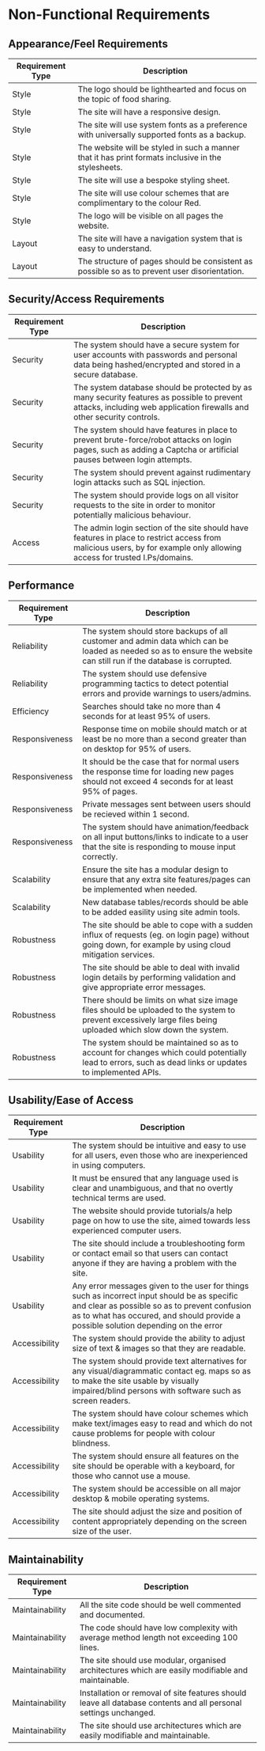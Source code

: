 # Non-Functional Requirements

## Appearance/Feel Requirements

| Requirement Type | Description |
|------------------|-------------|
|Style|The logo should be lighthearted and focus on the topic of food sharing.|
|Style|The site will have a responsive design.|
|Style|The site will use system fonts as a preference with universally supported fonts as a backup.|
|Style|The website will be styled in such a manner that it has print formats inclusive in the stylesheets.|
|Style|The site will use a bespoke styling sheet.|
|Style|The site will use colour schemes that are complimentary to the colour Red.|
|Style|The logo will be visible on all pages the website.|
|Layout|The site will have a navigation system that is easy to understand.|
|Layout|The structure of pages should be consistent as possible so as to prevent user disorientation.|

## Security/Access Requirements

| Requirement Type | Description |
|------------------|-------------|
|Security|The system should have a secure system for user accounts with passwords and personal data being hashed/encrypted and stored in a secure database.|
|Security|The system database should be protected by as many security features as possible to prevent attacks, including web application firewalls and other security controls.|
|Security|The system should have features in place to prevent brute-force/robot attacks on login pages, such as adding a Captcha or artificial pauses between login attempts.|
|Security|The system should prevent against rudimentary login attacks such as SQL injection.|
|Security|The system should provide logs on all visitor requests to the site in order to monitor potentially malicious behaviour.|
|Access|The admin login section of the site should have features in place to restrict access from malicious users, by for example only allowing access for trusted I.Ps/domains.|

## Performance

| Requirement Type | Description |
|------------------|-------------|
|Reliability|The system should store backups of all customer and admin data which can be loaded as needed so as to ensure the website can still run if the database is corrupted.|
|Reliability|The system should use defensive programming tactics to detect potential errors and provide warnings to users/admins.|
|Efficiency|Searches should take no more than 4 seconds for at least 95% of users.|
|Responsiveness|Response time on mobile should match or at least be no more than a second greater than on desktop for 95% of users.|
|Responsiveness|It should be the case that for normal users the response time for loading new pages should not exceed 4 seconds for at least 95% of pages.|
|Responsiveness|Private messages sent between users should be recieved within 1 second.|
|Responsiveness|The system should have animation/feedback on all input buttons/links to indicate to a user that the site is responding to mouse input correctly.|
|Scalability|Ensure the site has a modular design to ensure that any extra site features/pages can be implemented when needed.|
|Scalability|New database tables/records should be able to be added easility using site admin tools.|
|Robustness|The site should be able to cope with a sudden influx of requests (eg. on login page) without going down, for example by using cloud mitigation services.|
|Robustness|The site should be able to deal with invalid login details by performing validation and give appropriate error messages.|
|Robustness|There should be limits on what size image files should be uploaded to the system to prevent excessively large files being uploaded which slow down the system.|
|Robustness|The system should be maintained so as to account for changes which could potentially lead to errors, such as dead links or updates to implemented APIs.|

## Usability/Ease of Access

| Requirement Type | Description |
|------------------|-------------|
|Usability|The system should be intuitive and easy to use for all users, even those who are inexperienced in using computers.|
|Usability|It must be ensured that any language used is clear and unambiguous, and that no overtly technical terms are used.|
|Usability|The website should provide tutorials/a help page on how to use the site, aimed towards less experienced computer users.|
|Usability|The site should include a troubleshooting form or contact email so that users can contact anyone if they are having a problem with the site.|
|Usability|Any error messages given to the user for things such as incorrect input should be as specific and clear as possible so as to prevent confusion as to what has occured, and should provide a possible solution depending on the error|
|Accessibility|The system should provide the ability to adjust size of text & images so that they are readable.|
|Accessibility|The system should provide text alternatives for any visual/diagrammatic contact eg. maps so as to make the site usable by visually impaired/blind persons with software such as screen readers.|
|Accessibility|The system should have colour schemes which make text/images easy to read and which do not cause problems for people with colour blindness.|
|Accessibility|The system should ensure all features on the site should be operable with a keyboard, for those who cannot use a  mouse.|
|Accessibility|The system should be accessible on all major desktop & mobile operating systems.|
|Accessibility|The site should adjust the size and position of content appropriately depending on the screen size of the user.|

## Maintainability

| Requirement Type | Description |
|------------------|-------------|
|Maintainability|All the site code should be well commented and documented.|
|Maintainability|The code should have low complexity with average method length not exceeding 100 lines.|
|Maintainability|The site should use modular, organised architectures which are easily modifiable and maintainable.|
|Maintainability|Installation or removal of site features should leave all database contents and all personal settings unchanged.|
|Maintainability|The site should use architectures which are easily modifiable and maintainable.|

